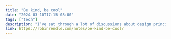 ```yaml
---
title: "Be kind, be cool"
date: "2024-03-10T17:15-08:00"
tags: ["tech"]
description: "I’ve sat through a lot of discussions about design principles and they always read like weak sauce to me. They focus on pixels or craft or some other wishy washy hand wavy faffery that I can’t apply to my work. Or they’re so generic that every design team on the planet could apply them and nothing much would change."
link: https://robinrendle.com/notes/be-kind-be-cool/
---
```

